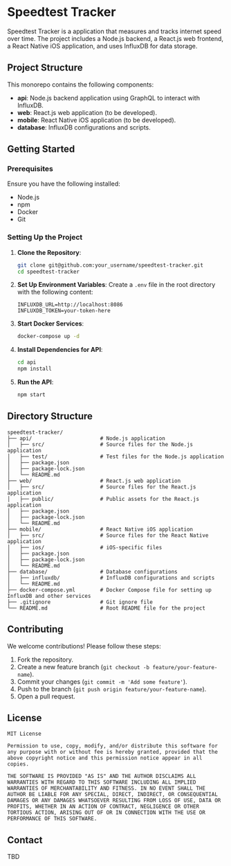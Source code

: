 # Speedtest Tracker

Speedtest Tracker is a application that measures and tracks internet speed over time. The project includes a Node.js backend, a React.js web frontend, a React Native iOS application, and uses InfluxDB for data storage.

## Project Structure

This monorepo contains the following components:

- **api**: Node.js backend application using GraphQL to interact with InfluxDB.
- **web**: React.js web application (to be developed).
- **mobile**: React Native iOS application (to be developed).
- **database**: InfluxDB configurations and scripts.

## Getting Started

### Prerequisites

Ensure you have the following installed:

- Node.js
- npm
- Docker
- Git

### Setting Up the Project

1. **Clone the Repository**:
   ```bash
   git clone git@github.com:your_username/speedtest-tracker.git
   cd speedtest-tracker
   ```

2. **Set Up Environment Variables**:
   Create a `.env` file in the root directory with the following content:
   ```
   INFLUXDB_URL=http://localhost:8086
   INFLUXDB_TOKEN=your-token-here
   ```

3. **Start Docker Services**:
   ```bash
   docker-compose up -d
   ```

4. **Install Dependencies for API**:
   ```bash
   cd api
   npm install
   ```

5. **Run the API**:
   ```bash
   npm start
   ```

## Directory Structure

```
speedtest-tracker/
├── api/                      # Node.js application
│   ├── src/                  # Source files for the Node.js application
│   ├── test/                 # Test files for the Node.js application
│   ├── package.json
│   ├── package-lock.json
│   └── README.md
├── web/                      # React.js web application
│   ├── src/                  # Source files for the React.js application
│   ├── public/               # Public assets for the React.js application
│   ├── package.json
│   ├── package-lock.json
│   └── README.md
├── mobile/                   # React Native iOS application
│   ├── src/                  # Source files for the React Native application
│   ├── ios/                  # iOS-specific files
│   ├── package.json
│   ├── package-lock.json
│   └── README.md
├── database/                 # Database configurations
│   ├── influxdb/             # InfluxDB configurations and scripts
│   └── README.md
├── docker-compose.yml        # Docker Compose file for setting up InfluxDB and other services
├── .gitignore                # Git ignore file
└── README.md                 # Root README file for the project
```

## Contributing

We welcome contributions! Please follow these steps:

1. Fork the repository.
2. Create a new feature branch (`git checkout -b feature/your-feature-name`).
3. Commit your changes (`git commit -m 'Add some feature'`).
4. Push to the branch (`git push origin feature/your-feature-name`).
5. Open a pull request.

## License

```
MIT License

Permission to use, copy, modify, and/or distribute this software for any purpose with or without fee is hereby granted, provided that the above copyright notice and this permission notice appear in all copies.

THE SOFTWARE IS PROVIDED "AS IS" AND THE AUTHOR DISCLAIMS ALL WARRANTIES WITH REGARD TO THIS SOFTWARE INCLUDING ALL IMPLIED WARRANTIES OF MERCHANTABILITY AND FITNESS. IN NO EVENT SHALL THE AUTHOR BE LIABLE FOR ANY SPECIAL, DIRECT, INDIRECT, OR CONSEQUENTIAL DAMAGES OR ANY DAMAGES WHATSOEVER RESULTING FROM LOSS OF USE, DATA OR PROFITS, WHETHER IN AN ACTION OF CONTRACT, NEGLIGENCE OR OTHER TORTIOUS ACTION, ARISING OUT OF OR IN CONNECTION WITH THE USE OR PERFORMANCE OF THIS SOFTWARE.
```

## Contact

TBD
